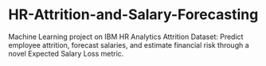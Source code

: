 # HR-Attrition-and-Salary-Forecasting
Machine Learning project on IBM HR Analytics Attrition Dataset: Predict employee attrition, forecast salaries, and estimate financial risk through a novel Expected Salary Loss metric.
